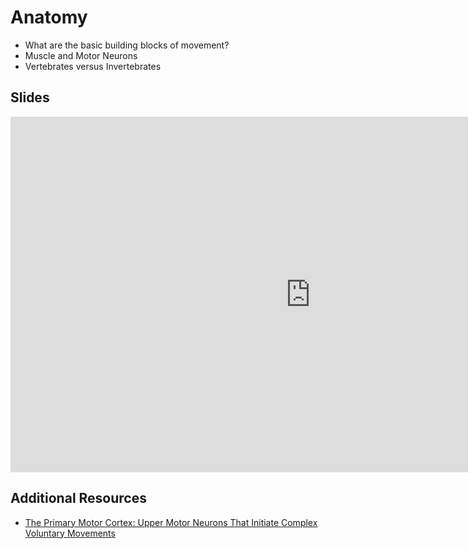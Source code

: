 # Anatomy

- What are the basic building blocks of movement?
- Muscle and Motor Neurons
- Vertebrates versus Invertebrates

## Slides 

<iframe src="https://docs.google.com/presentation/d/e/2PACX-1vQPPTgUo-4-HxoX8-Rn5DYIP4rb8Yhnkv-tqS8LD6TD26s4-JqS4EQ0QaAdTX2rHS6B_Xcc36LrR8H7/embed?" frameborder="0" width="960" height="569" allowfullscreen="true" mozallowfullscreen="true" webkitallowfullscreen="true"></iframe>


## Additional Resources

- [The Primary Motor Cortex: Upper Motor Neurons That Initiate Complex Voluntary Movements](https://www.ncbi.nlm.nih.gov/books/NBK10962/)